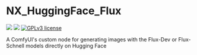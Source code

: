 # NX_HuggingFace_Flux

<img src="https://img.shields.io/badge/Python-3.10-blue" /> <img src="https://img.shields.io/badge/ComfyUI-orange" /> [![GPLv3 license](https://img.shields.io/badge/License-GPLv3-blue.svg)](http://perso.crans.org/besson/LICENSE.html)

A ComfyUI's custom node for generating images with the Flux-Dev or Flux-Schnell models directly on Hugging Face 
